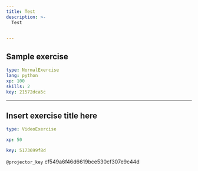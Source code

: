 ```yaml
---
title: Test
description: >-
  Test


---
```

## Sample exercise

```yaml
type: NormalExercise
lang: python
xp: 100
skills: 2
key: 21572dca5c
```














---
## Insert exercise title here

```yaml
type: VideoExercise

xp: 50

key: 5173699f8d
```

`@projector_key`
cf549a6f46d6619bce530cf307e9c44d